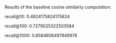 Results of the baseline cosine similairty computation:

recall@10: 0.4824175824175824

recall@100: 0.7279025322503584

recall@1000: 0.8584806497849976
